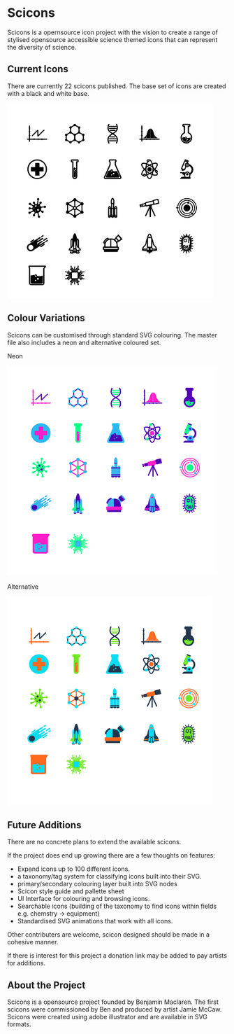 # Scicons

Scicons is a opernsource icon project with the vision to create a range of stylised opensource accessible science themed icons that can represent the diversity of science.

## Current Icons
There are currently 22 scicons published. The base set of icons are created with a black and white base.

![All Current Icons](/all_scicons_BW.PNG)

## Colour Variations

Scicons can be customised through standard SVG colouring. The master file also includes a neon and alternative coloured set.

Neon

![Neon Current Icons](/all_icons_neon.PNG)

Alternative

![Other Current Icons](/all_scicons_other.PNG)


## Future Additions

There are no concrete plans to extend the available scicons. 

If the project does end up growing there are a few thoughts on features:
* Expand icons up to 100 different icons.
* a taxonomy/tag system for classifying icons built into their SVG.
* primary/secondary colouring layer built into SVG nodes
* Scicon style guide and pallette sheet
* UI Interface for colouring and browsing icons.
* Searchable icons (building of the taxonomy to find icons within fields e.g. chemstry -> equipment)
* Standardised SVG animations that work with all icons.

Other contributers are welcome, scicon designed should be made in a cohesive manner.

If there is interest for this project a donation link may be added to pay artists for additions.

## About the Project
Scicons is a opensource project founded by Benjamin Maclaren. The first scicons were commissioned by Ben and produced by artist Jamie McCaw. Scicons were created using adobe illustrator and are available in SVG formats.

